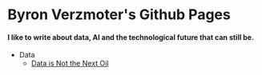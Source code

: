 # Byron Verzmoter's Github Pages
#### I like to write about data, AI and the technological future that can still be.
- Data
    - [Data is Not the Next Oil](https://byronverz.github.io/Data_is_Not_the_Next_Oil.html)